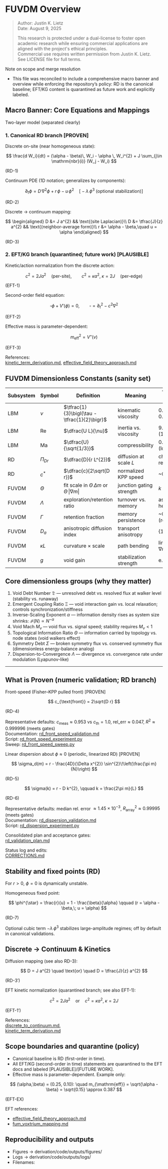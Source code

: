 # FUVDM Overview

> Author: Justin K. Lietz  
> Date: August 9, 2025  
>
> This research is protected under a dual-license to foster open academic
> research while ensuring commercial applications are aligned with the project's ethical principles.<br>
> Commercial use requires written permission from Justin K. Lietz.  
> See LICENSE file for full terms.

Note on scope and merge resolution
- This file was reconciled to include a comprehensive macro banner and overview while enforcing the repository’s policy: RD is the canonical baseline; EFT/KG content is quarantined as future work and explicitly labeled.

## Macro Banner: Core Equations and Mappings

Two-layer model (separated clearly)

### 1. Canonical RD branch [PROVEN]

Discrete on-site (near homogeneous state):

$$
\frac{d W_i}{dt} = (\alpha - \beta)\, W_i - \alpha \, W_i^{2} + J \sum_{j\in \mathrm{nbr}(i)} (W_j - W_i)
$$

(RD-1)

Continuum PDE (1D notation; generalizes by components):

$$
\partial_t \phi = D\, \nabla^{2}\phi + r\, \phi - u\, \phi^{2} \quad \bigl[ -\lambda\, \phi^{3} \text{ (optional stabilization)} \bigr]
$$

(RD-2)

Discrete → continuum mapping:

$$
\begin{aligned}
D &= J a^{2} && \text{(site Laplacian)}\\
D &= \tfrac{J}{z} a^{2} && \text{(neighbor-average form)}\\
r &= \alpha - \beta,\quad u = \alpha
\end{aligned}
$$

(RD-3)

### 2. EFT/KG branch (quarantined; future work) [PLAUSIBLE]

Kinetic/action normalization from the discrete action:

$$
c^{2} = 2 J a^{2} \quad \text{(per-site)}, \qquad c^{2} = \kappa a^{2},\; \kappa = 2J \quad \text{(per-edge)}
$$

(EFT-1)

Second-order field equation:

$$
\square \phi + V'(\phi) = 0, \qquad \square = \partial_t^{2} - c^{2} \nabla^{2}
$$

(EFT-2)

Effective mass is parameter-dependent:

$$
m_{\mathrm{eff}}^{2} = V''(v)
$$

(EFT-3)

References:  
[kinetic_term_derivation.md](Prometheus_FUVDM/derivation/effective_field_theory/kinetic_term_derivation.md:1), [effective_field_theory_approach.md](Prometheus_FUVDM/derivation/effective_field_theory/effective_field_theory_approach.md:1)

## FUVDM Dimensionless Constants (sanity set)

| Subsystem | Symbol | Definition | Meaning | Typical from runs |
| --- | --- | --- | --- | --- |
| LBM | $\nu$ | $\tfrac{1}{3}\bigl(\tau - \tfrac{1}{2}\bigr)$ | kinematic viscosity | 0.1333 ($\tau=0.9$) |
| LBM | $\mathrm{Re}$ | $\dfrac{U L}{\nu}$ | inertia vs. viscosity | 9.6 (64²), 19.2 (128²) |
| LBM | $\mathrm{Ma}$ | $\dfrac{U}{\sqrt{1/3}}$ | compressibility | 0.035–0.017 (low) |
| RD | $\Pi_{Dr}$ | $\dfrac{D}{r L^{2}}$ | diffusion at scale $L$ | choose $L$ → report |
| RD | $c^{\ast}$ | $\dfrac{c}{2\sqrt{D r}}$ | normalized KPP speed | ~0.95–1.0 |
| FUVDM | $\Theta$ | fit scale in $\Theta\,\Delta m$ or $\Theta\,\|\nabla m\|$ | junction gating strength | $k \approx 1$, $b \approx 0$ |
| FUVDM | $\Lambda$ | exploration/retention ratio | turnover vs. memory | as swept in heatmaps |
| FUVDM | $\Gamma$ | retention fraction | memory persistence | ~0.3–0.75 (representative) |
| FUVDM | $D_{a}$ | anisotropic diffusion index | transport anisotropy | {1, 3, 5, 7} |
| FUVDM | $\kappa L$ | curvature × scale | path bending | linear vs. $\Theta\,\|\nabla m\|$ |
| FUVDM | $g$ | void gain | stabilization strength | e.g., 0.5 |

## Core dimensionless groups (why they matter)

1. Void Debt Number 𝔇 — unresolved debt vs. resolved flux at walker level (stability vs. runaway)  
2. Emergent Coupling Ratio Ξ — void interaction gain vs. local relaxation; controls synchronization/stiffness  
3. Inverse-Scaling Exponent $\alpha$ — information density rises as system size shrinks: $\mathcal{I}(N) \propto N^{-\alpha}$  
4. Void Mach $M_v$ — void flux vs. signal speed; stability requires $M_v < 1$  
5. Topological Information Ratio $\Theta$ — information carried by topology vs. node states (void walkers effect)  
6. Symmetry Debt $\Sigma$ — broken symmetry flux vs. conserved symmetry flux (dimensionless energy-balance analog)  
7. Dispersion-to-Convergence $\Lambda$ — divergence vs. convergence rate under modulation (Lyapunov-like)

---

## What is Proven (numeric validation; RD branch)

Front-speed (Fisher–KPP pulled front) [PROVEN]

$$
c_{\text{front}} = 2\sqrt{D r}
$$

(RD-4)

Representative defaults: $c_{\mathrm{meas}} \approx 0.953$ vs $c_{\mathrm{th}} = 1.0$, $\mathrm{rel\_err} \approx 0.047$, $R^{2} \approx 0.999996$ (meets gates)  
Documentation: [rd_front_speed_validation.md](Prometheus_FUVDM/derivation/reaction_diffusion/rd_front_speed_validation.md:1)  
Script: [rd_front_speed_experiment.py](Prometheus_FUVDM/derivation/code/physics/reaction_diffusion/rd_front_speed_experiment.py:1)  
Sweep: [rd_front_speed_sweep.py](Prometheus_FUVDM/derivation/code/physics/reaction_diffusion/rd_front_speed_sweep.py:1)

Linear dispersion about $\phi \approx 0$ (periodic, linearized RD) [PROVEN]

$$
\sigma_d(m) = r - \frac{4D}{\Delta x^{2}} \sin^{2}\!\left(\frac{\pi m}{N}\right)
$$

(RD-5)

$$
\sigma(k) = r - D k^{2}, \qquad k = \frac{2\pi m}{L}
$$

(RD-6)

Representative defaults: median rel. error $\approx 1.45\times 10^{-3}$, $R^{2}_{\text{array}} \approx 0.99995$ (meets gates)  
Documentation: [rd_dispersion_validation.md](Prometheus_FUVDM/derivation/reaction_diffusion/rd_dispersion_validation.md:1)  
Script: [rd_dispersion_experiment.py](Prometheus_FUVDM/derivation/code/physics/reaction_diffusion/rd_dispersion_experiment.py:1)

Consolidated plan and acceptance gates:  
[rd_validation_plan.md](Prometheus_FUVDM/derivation/reaction_diffusion/rd_validation_plan.md:1)

Status log and edits:  
[CORRECTIONS.md](Prometheus_FUVDM/derivation/CORRECTIONS.md:1)

## Stability and fixed points (RD)

For $r>0$, $\phi=0$ is dynamically unstable.

Homogeneous fixed point:

$$
\phi^{\star} = \frac{r}{u} = 1 - \frac{\beta}{\alpha} \qquad (r = \alpha - \beta,\; u = \alpha)
$$

(RD-7)

Optional cubic term $-\lambda\, \phi^{3}$ stabilizes large-amplitude regimes; off by default in canonical validations.

## Discrete → Continuum & Kinetics

Diffusion mapping (see also RD-3):

$$
D = J a^{2} \quad \text{or} \quad D = \tfrac{J}{z} a^{2}
$$

(RD-3′)

EFT kinetic normalization (quarantined branch; see also EFT-1):

$$
c^{2} = 2 J a^{2} \quad \text{or} \quad c^{2} = \kappa a^{2},\; \kappa = 2J
$$

(EFT-1′)

References:  
[discrete_to_continuum.md](Prometheus_FUVDM/derivation/foundations/discrete_to_continuum.md:1),  
[kinetic_term_derivation.md](Prometheus_FUVDM/derivation/effective_field_theory/kinetic_term_derivation.md:1)

## Scope boundaries and quarantine (policy)

- Canonical baseline is RD (first-order in time).  
- All EFT/KG (second-order in time) statements are quarantined to the EFT docs and labeled [PLAUSIBLE]/[FUTURE WORK].  
- Effective mass is parameter-dependent. Example only:

$$
(\alpha,\beta) = (0.25, 0.10): \quad m_{\mathrm{eff}} = \sqrt{\alpha - \beta} = \sqrt{0.15} \approx 0.387
$$

(EFT-EX)

EFT references:  
- [effective_field_theory_approach.md](Prometheus_FUVDM/derivation/effective_field_theory/effective_field_theory_approach.md:1)  
- [fum_voxtrium_mapping.md](Prometheus_FUVDM/derivation/effective_field_theory/fum_voxtrium_mapping.md:1)

## Reproducibility and outputs

- Figures → derivation/code/outputs/figures/  
- Logs → derivation/code/outputs/logs/  
- Filenames: <script>_<UTC timestamp>.png/json

fum_rt parity (independent runners; same metrics schema)  
- Front-speed mirror: [rd_front_speed_runner.py](Prometheus_FUVDM/fum_rt/physics/rd_front_speed_runner.py:1)  
- Dispersion mirror: [rd_dispersion_runner.py](Prometheus_FUVDM/fum_rt/physics/rd_dispersion_runner.py:1)

## Design principles (condensed)

- Single canonical model for baseline physics claims (RD)  
- Every nontrivial statement maps to a scriptable check with acceptance criteria (tolerance + $R^{2}$ gate)  
- Provenance and scope separation: EFT content retained for future work and explicitly labeled

## At-a-glance defaults (validated runs)

- Front-speed: N=1024, L=200, D=1.0, r=0.25, T=80, cfl=0.2, seed=42, x0=−60, level=0.1, fit 0.6–0.9  
- Dispersion: N=1024, L=200, D=1.0, r=0.25, T=10, cfl=0.2, seed=42, amp0=1e−6, record=80, m_max=64, fit 0.1–0.4

## Memory steering and system notes

- Memory-steering derivations and runtime integrations are tracked separately and must reference RD canonical terms when mapping to dynamics.  
  See: [memory_steering.md](Prometheus_FUVDM/derivation/memory_steering/memory_steering.md:1)  
- Runtime parity and plots reside under fum_rt/core/* and fum_rt/physics/* with explicit comments when driven by proven physics

## Finite-domain EFT modes (quarantined)

- Finite-tube mode problem and energy scans adapt the EFT branch with bounded potentials and mass-matrix positivity  
- Doc: [finite_tube_mode_analysis.md](Prometheus_FUVDM/derivation/tachyon_condensation/finite_tube_mode_analysis.md:1)

## Archive / informal content

- Non-normative transcripts or exploratory notes are labeled

## Licensing and citation

- The dual-license banner applies (see header).  
- Cite this overview and the specific validation documents when reusing claims or reproducing results.

## Appendix: Quick Links

- Front speed: [rd_front_speed_validation.md](Prometheus_FUVDM/derivation/reaction_diffusion/rd_front_speed_validation.md:1),  
  [rd_front_speed_experiment.py](Prometheus_FUVDM/derivation/code/physics/reaction_diffusion/rd_front_speed_experiment.py:1)  
- Dispersion: [rd_dispersion_validation.md](Prometheus_FUVDM/derivation/reaction_diffusion/rd_dispersion_validation.md:1),  
  [rd_dispersion_experiment.py](Prometheus_FUVDM/derivation/code/physics/reaction_diffusion/rd_dispersion_experiment.py:1)  
- Plan: [rd_validation_plan.md](Prometheus_FUVDM/derivation/reaction_diffusion/rd_validation_plan.md:1)  
- Status: [CORRECTIONS.md](Prometheus_FUVDM/derivation/CORRECTIONS.md:1)

